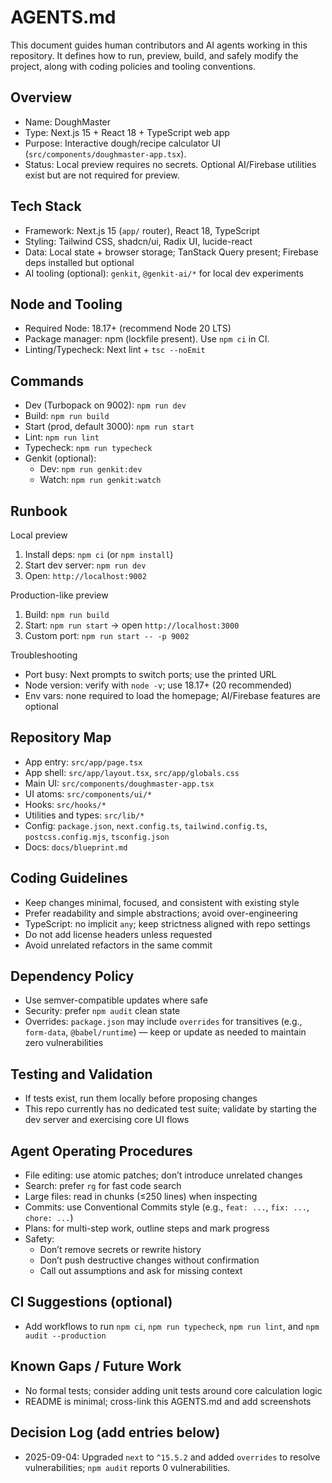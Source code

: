 # AGENTS.md

This document guides human contributors and AI agents working in this repository. It defines how to run, preview, build, and safely modify the project, along with coding policies and tooling conventions.

## Overview

- Name: DoughMaster
- Type: Next.js 15 + React 18 + TypeScript web app
- Purpose: Interactive dough/recipe calculator UI (`src/components/doughmaster-app.tsx`).
- Status: Local preview requires no secrets. Optional AI/Firebase utilities exist but are not required for preview.

## Tech Stack

- Framework: Next.js 15 (`app/` router), React 18, TypeScript
- Styling: Tailwind CSS, shadcn/ui, Radix UI, lucide-react
- Data: Local state + browser storage; TanStack Query present; Firebase deps installed but optional
- AI tooling (optional): `genkit`, `@genkit-ai/*` for local dev experiments

## Node and Tooling

- Required Node: 18.17+ (recommend Node 20 LTS)
- Package manager: npm (lockfile present). Use `npm ci` in CI.
- Linting/Typecheck: Next lint + `tsc --noEmit`

## Commands

- Dev (Turbopack on 9002): `npm run dev`
- Build: `npm run build`
- Start (prod, default 3000): `npm run start`
- Lint: `npm run lint`
- Typecheck: `npm run typecheck`
- Genkit (optional):
  - Dev: `npm run genkit:dev`
  - Watch: `npm run genkit:watch`

## Runbook

Local preview
1) Install deps: `npm ci` (or `npm install`)
2) Start dev server: `npm run dev`
3) Open: `http://localhost:9002`

Production-like preview
1) Build: `npm run build`
2) Start: `npm run start` → open `http://localhost:3000`
3) Custom port: `npm run start -- -p 9002`

Troubleshooting
- Port busy: Next prompts to switch ports; use the printed URL
- Node version: verify with `node -v`; use 18.17+ (20 recommended)
- Env vars: none required to load the homepage; AI/Firebase features are optional

## Repository Map

- App entry: `src/app/page.tsx`
- App shell: `src/app/layout.tsx`, `src/app/globals.css`
- Main UI: `src/components/doughmaster-app.tsx`
- UI atoms: `src/components/ui/*`
- Hooks: `src/hooks/*`
- Utilities and types: `src/lib/*`
- Config: `package.json`, `next.config.ts`, `tailwind.config.ts`, `postcss.config.mjs`, `tsconfig.json`
- Docs: `docs/blueprint.md`

## Coding Guidelines

- Keep changes minimal, focused, and consistent with existing style
- Prefer readability and simple abstractions; avoid over-engineering
- TypeScript: no implicit `any`; keep strictness aligned with repo settings
- Do not add license headers unless requested
- Avoid unrelated refactors in the same commit

## Dependency Policy

- Use semver-compatible updates where safe
- Security: prefer `npm audit` clean state
- Overrides: `package.json` may include `overrides` for transitives (e.g., `form-data`, `@babel/runtime`) — keep or update as needed to maintain zero vulnerabilities

## Testing and Validation

- If tests exist, run them locally before proposing changes
- This repo currently has no dedicated test suite; validate by starting the dev server and exercising core UI flows

## Agent Operating Procedures

- File editing: use atomic patches; don’t introduce unrelated changes
- Search: prefer `rg` for fast code search
- Large files: read in chunks (≤250 lines) when inspecting
- Commits: use Conventional Commits style (e.g., `feat: ...`, `fix: ...`, `chore: ...`)
- Plans: for multi-step work, outline steps and mark progress
- Safety:
  - Don’t remove secrets or rewrite history
  - Don’t push destructive changes without confirmation
  - Call out assumptions and ask for missing context

## CI Suggestions (optional)

- Add workflows to run `npm ci`, `npm run typecheck`, `npm run lint`, and `npm audit --production`

## Known Gaps / Future Work

- No formal tests; consider adding unit tests around core calculation logic
- README is minimal; cross-link this AGENTS.md and add screenshots

## Decision Log (add entries below)

- 2025-09-04: Upgraded `next` to `^15.5.2` and added `overrides` to resolve vulnerabilities; `npm audit` reports 0 vulnerabilities.


